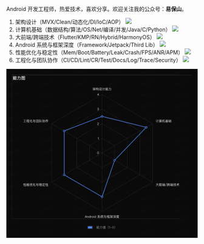 Android 开发工程师，热爱技术，喜欢分享。欢迎关注我的公众号：**易保山**。

1. 架构设计（MVX/Clean/动态化/DI/IoC/AOP） ![](https://geps.dev/progress/50)
2. 计算机基础（数据结构/算法/OS/Net/编译/并发/Java/C/Python） ![](https://geps.dev/progress/70)
3. 大前端/跨端技术（Flutter/KMP/RN/Hybrid/HarmonyOS） ![](https://geps.dev/progress/20)
4. Android 系统与框架深度（Framework/Jetpack/Third Lib） ![](https://geps.dev/progress/60)
5. 性能优化与稳定性（Mem/Boot/Battery/Leak/Crash/FPS/ANR/APM） ![](https://geps.dev/progress/60)
6. 工程化与团队协作（CI/CD/Lint/CR/Test/Docs/Log/Trace/Security） ![](https://geps.dev/progress/60)

![img.png](power.png)
